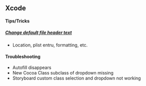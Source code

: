 ## Xcode
#### Tips/Tricks
##### [Change default file header text](/xcode/defaultFileHeader.md)
- Location, plist entru, formatting, etc.

#### Troubleshooting
- Autofill disappears
- New Cocoa Class subclass of dropdown missing
- Storyboard custom class selection and dropdown not working
